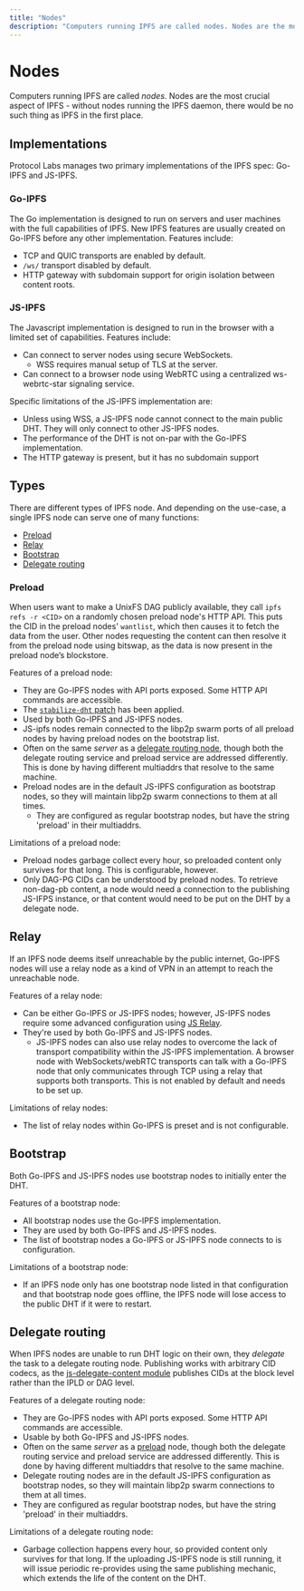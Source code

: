 ```yaml
---
title: "Nodes"
description: "Computers running IPFS are called nodes. Nodes are the most imporant aspect of IPFS - without nodes running the IPFS daemon, there would be no such thing as IPFS. This page discusses what nodes are, current IPFS implementations, and the types of services different nodes can offer."
---
```


# Nodes

Computers running IPFS are called _nodes_. Nodes are the most crucial aspect of IPFS - without nodes running the IPFS daemon, there would be no such thing as IPFS in the first place.

## Implementations

Protocol Labs manages two primary implementations of the IPFS spec: Go-IPFS and JS-IPFS.

### Go-IPFS

The Go implementation is designed to run on servers and user machines with the full capabilities of IPFS. New IPFS features are usually created on Go-IPFS before any other implementation. Features include:

- TCP and QUIC transports are enabled by default.
- `/ws/` transport disabled by default.
- HTTP gateway with subdomain support for origin isolation between content roots.

### JS-IPFS

The Javascript implementation is designed to run in the browser with a limited set of capabilities. Features include:

- Can connect to server nodes using secure WebSockets.
    - WSS requires manual setup of TLS at the server.
- Can connect to a browser node using WebRTC using a centralized ws-webrtc-star signaling service.

Specific limitations of the JS-IPFS implementation are:

- Unless using WSS, a JS-IPFS node cannot connect to the main public DHT. They will only connect to other JS-IPFS nodes.
- The performance of the DHT is not on-par with the Go-IPFS implementation.
- The HTTP gateway is present, but it has no subdomain support

## Types

There are different types of IPFS node. And depending on the use-case, a single IPFS node can serve one of many functions:

- [Preload](#preload)
- [Relay](#relay)
- [Bootstrap](#bootstrap)
- [Delegate routing](#delegate-routing)

### Preload

When users want to make a UnixFS DAG publicly available, they call `ipfs refs -r <CID>` on a randomly chosen preload node's HTTP API. This puts the CID in the preload nodes' `wantlist`, which then causes it to fetch the data from the user. Other nodes requesting the content can then resolve it from the preload node using bitswap, as the data is now present in the preload node’s blockstore.

Features of a preload node:

- They are Go-IPFS nodes with API ports exposed. Some HTTP API commands are accessible.
- The [`stabilize-dht` patch](https://github.com/ipfs/go-ipfs/tree/feat/stabilize-dht) has been applied.
- Used by both Go-IPFS and JS-IPFS nodes.
- JS-ipfs nodes remain connected to the libp2p swarm ports of all preload nodes by having preload nodes on the bootstrap list.
- Often on the same _server_ as a [delegate routing node](#delegate-routing), though both the delegate routing service and preload service are addressed differently. This is done by having different multiaddrs that resolve to the same machine.
- Preload nodes are in the default JS-IPFS configuration as bootstrap nodes, so they will maintain libp2p swarm connections to them at all times.
    - They are configured as regular bootstrap nodes, but have the string 'preload' in their multiaddrs.

Limitations of a preload node:

- Preload nodes garbage collect every hour, so preloaded content only survives for that long. This is configurable, however.
- Only DAG-PG CIDs can be understood by preload nodes. To retrieve non-dag-pb content, a node would need a connection to the publishing JS-IFPS instance, or that content would need to be put on the DHT by a delegate node. 

## Relay

If an IPFS node deems itself unreachable by the public internet, Go-IPFS nodes will use a relay node as a kind of VPN in an attempt to reach the unreachable node.

Features of a relay node:

- Can be either Go-IPFS or JS-IPFS nodes; however, JS-IPFS nodes require some advanced configuration using [JS Relay](https://github.com/libp2p/js-libp2p-relay-server).
- They're used by both Go-IPFS and JS-IPFS nodes.
    - JS-IPFS nodes can also use relay nodes to overcome the lack of transport compatibility within the JS-IPFS implementation. A browser node with WebSockets/webRTC transports can talk with a Go-IPFS node that only communicates through TCP using a relay that supports both transports. This is not enabled by default and needs to be set up.

Limitations of relay nodes:

- The list of relay nodes within Go-IPFS is preset and is not configurable.

## Bootstrap

Both Go-IPFS and JS-IPFS nodes use bootstrap nodes to initially enter the DHT.

Features of a bootstrap node:

- All bootstrap nodes use the Go-IPFS implementation.
- They are used by both Go-IPFS and JS-IPFS nodes.
- The list of bootstrap nodes a Go-IPFS or JS-IPFS node connects to is configuration.

Limitations of a bootstrap node:

- If an IPFS node only has one bootstrap node listed in that configuration and that bootstrap node goes offline, the IPFS node will lose access to the public DHT if it were to restart.

## Delegate routing

When IPFS nodes are unable to run DHT logic on their own, they _delegate_ the task to a delegate routing node. Publishing works with arbitrary CID codecs, as the [js-delegate-content module](https://github.com/libp2p/js-libp2p-delegated-content-routing/blob/master/src/index.js#L127-L128) publishes CIDs at the block level rather than the IPLD or DAG level.

Features of a delegate routing node:

- They are Go-IPFS nodes with API ports exposed. Some HTTP API commands are accessible.
- Usable by both Go-IPFS and JS-IPFS nodes.
- Often on the same _server_ as a [preload](#preload) node, though both the delegate routing service and preload service are addressed differently. This is done by having different multiaddrs that resolve to the same machine.
- Delegate routing nodes are in the default JS-IPFS configuration as bootstrap nodes, so they will maintain libp2p swarm connections to them at all times.
 - They are configured as regular bootstrap nodes, but have the string 'preload' in their multiaddrs.

Limitations of a delegate routing node:

- Garbage collection happens every hour, so provided content only survives for that long. If the uploading JS-IPFS node is still running, it will issue periodic re-provides using the same publishing mechanic, which extends the life of the content on the DHT.


